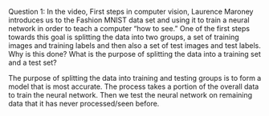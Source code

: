 Question 1: 
In the video, First steps in computer vision, Laurence Maroney introduces us to the
Fashion MNIST data set and using it to train a neural network in order to teach a
computer “how to see.” One of the first steps towards this goal is splitting the data into
two groups, a set of training images and training labels and then also a set of test
images and test labels. Why is this done? What is the purpose of splitting the data into
a training set and a test set?

The purpose of splitting the data into training and testing groups is to form a model that is most accurate. The process takes
a portion of the overall data to train the neural network. Then we test the neural network on remaining data that it has never
processed/seen before. 

